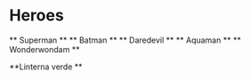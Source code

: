 # Heroes
 
** Superman **
** Batman **
** Daredevil **
** Aquaman **
** Wonderwondam **

**Linterna verde ** 
